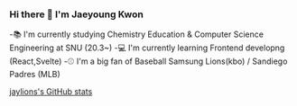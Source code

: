 ### Hi there 👋 I'm Jaeyoung Kwon

<!--
**jaylions/jaylions** is a ✨ _special_ ✨ repository because its `README.md` (this file) appears on your GitHub profile.

Here are some ideas to get you started:

- 🔭 I’m currently working on ...
- 🌱 I’m currently learning ...
- 👯 I’m looking to collaborate on ...
- 🤔 I’m looking for help with ...
- 💬 Ask me about ...
- 📫 How to reach me: ...
- 😄 Pronouns: ...
- ⚡ Fun fact: ...
-->

-📚 I'm currently studying Chemistry Education & Computer Science Engineering at SNU (20.3~)
-💻 I'm currently learning Frontend developng (React,Svelte)
-⚾ I'm a big fan of Baseball Samsung Lions(kbo) / Sandiego Padres (MLB)

[jaylions's GitHub stats](https://github-readme-stats.vercel.app/api?username=jaylions&show_icons=true&theme=radical)
